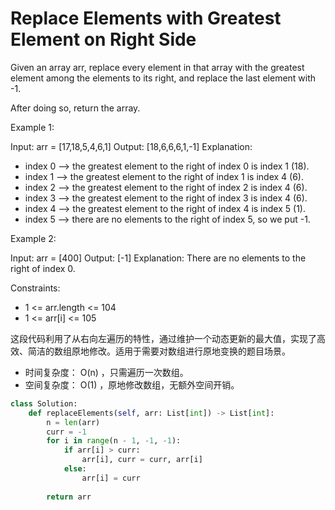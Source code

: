# Replace Elements with Greatest Element on Right Side

Given an array arr, replace every element in that array with the greatest element among the elements to its right, and replace the last element with -1.

After doing so, return the array.

Example 1:

Input: arr = [17,18,5,4,6,1]
Output: [18,6,6,6,1,-1]
Explanation:

- index 0 --> the greatest element to the right of index 0 is index 1 (18).
- index 1 --> the greatest element to the right of index 1 is index 4 (6).
- index 2 --> the greatest element to the right of index 2 is index 4 (6).
- index 3 --> the greatest element to the right of index 3 is index 4 (6).
- index 4 --> the greatest element to the right of index 4 is index 5 (1).
- index 5 --> there are no elements to the right of index 5, so we put -1.

Example 2:

Input: arr = [400]
Output: [-1]
Explanation: There are no elements to the right of index 0.

Constraints:

- 1 <= arr.length <= 104
- 1 <= arr[i] <= 105

这段代码利用了从右向左遍历的特性，通过维护一个动态更新的最大值，实现了高效、简洁的数组原地修改。适用于需要对数组进行原地变换的题目场景。

- 时间复杂度： O(n) ，只需遍历一次数组。
- 空间复杂度： O(1) ，原地修改数组，无额外空间开销。

```python
class Solution:
    def replaceElements(self, arr: List[int]) -> List[int]:
        n = len(arr)
        curr = -1
        for i in range(n - 1, -1, -1):
            if arr[i] > curr:
                arr[i], curr = curr, arr[i]
            else:
                arr[i] = curr
        
        return arr
```
